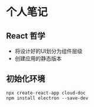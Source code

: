 # 个人笔记


## React 哲学

- 将设计好的UI划分为组件层级
- 创建应用的静态版本


## 初始化环境


```shell
npx create-react-app cloud-doc
npm install electron --save-dev
```

